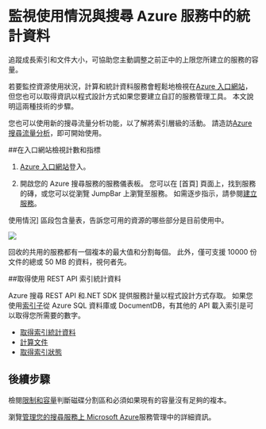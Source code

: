 <properties 
   pageTitle="監視使用情況和 Azure 搜尋服務中的統計資料 |Microsoft Azure |裝載的雲端搜尋服務" 
   description="Azure 搜尋] 時，在 Microsoft Azure 裝載的雲端搜尋服務追蹤資源消耗和索引的大小。" 
   services="search" 
   documentationCenter="" 
   authors="HeidiSteen" 
   manager="jhubbard" 
   editor=""
   tags="azure-portal"/>

<tags
   ms.service="search"
   ms.devlang="na"
   ms.topic="article"
   ms.tgt_pltfrm="na"
   ms.workload="required" 
   ms.date="05/17/2016"
   ms.author="heidist"/>

# <a name="monitor-usage-and-statistics-in-an-azure-search-service"></a>監視使用情況與搜尋 Azure 服務中的統計資料

追蹤成長索引和文件大小，可協助您主動調整之前正中的上限您所建立的服務的容量。 

若要監控資源使用狀況，計算和統計資料服務會輕鬆地檢視在[Azure 入口網站](https://portal.azure.com)，但您也可以取得資訊以程式設計方式如果您要建立自訂的服務管理工具。 本文說明這兩種技術的步驟。

您也可以使用新的搜尋流量分析功能，以了解將索引層級的活動。 請造訪[Azure 搜尋流量分析](search-traffic-analytics.md)，即可開始使用。

##<a name="view-counts-and-metrics-in-the-portal"></a>在入口網站檢視計數和指標 

1. [Azure 入口網站](https://portal.azure.com)登入。 

2. 開啟您的 Azure 搜尋服務的服務儀表板。 您可以在 [首頁] 頁面上，找到服務的磚，或您可以從瀏覽 JumpBar 上瀏覽至服務。 如需逐步指示，請參閱[建立服務](search-create-service-portal.md)。

使用情況] 區段包含量表，告訴您可用的資源的哪些部分是目前使用中。

  ![][1]

回收的共用的服務都有一個複本的最大值和分割每個。 此外，僅可支援 10000 份文件的總或 50 MB 的資料，視何者先。

##<a name="get-index-statistics-using-the-rest-api"></a>取得使用 REST API 索引統計資料

Azure 搜尋 REST API 和.NET SDK 提供服務計量以程式設計方式存取。  如果您使用[索引子](https://msdn.microsoft.com/library/azure/dn946891.aspx)從 Azure SQL 資料庫或 DocumentDB，有其他的 API 載入索引是可以取得您所需要的數字。 

  + [取得索引統計資料](https://msdn.microsoft.com/library/azure/dn798942.aspx)
  + [計算文件](https://msdn.microsoft.com/library/azure/dn798924.aspx)
  + [取得索引狀態](https://msdn.microsoft.com/library/azure/dn946884.aspx)

## <a name="next-steps"></a>後續步驟

檢閱[限制和容量](search-limits-quotas-capacity.md)判斷磁碟分割區和必須如果現有的容量沒有足夠的複本。 

瀏覽[管理您的搜尋服務上 Microsoft Azure](search-manage.md)服務管理中的詳細資訊。

<!--Image references-->
[1]: ./media/search-monitor-usage/AzureSearch-Monitor1.PNG




 
